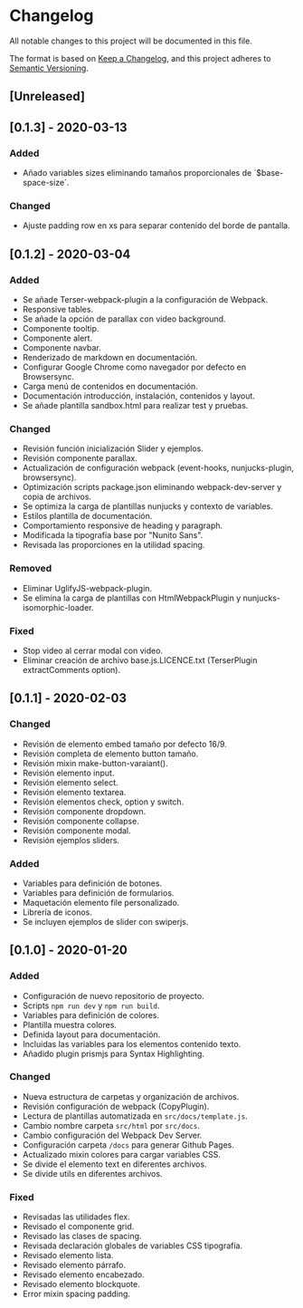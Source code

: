 # Changelog
All notable changes to this project will be documented in this file.

The format is based on [Keep a Changelog](https://keepachangelog.com/en/1.0.0/),
and this project adheres to [Semantic Versioning](https://semver.org/spec/v2.0.0.html).

## [Unreleased]



## [0.1.3] - 2020-03-13

### Added
- Añado variables sizes eliminando tamaños proporcionales de ´$base-space-size´.

### Changed
- Ajuste padding row en xs para separar contenido del borde de pantalla.


## [0.1.2] - 2020-03-04

### Added
- Se añade Terser-webpack-plugin a la configuración de Webpack.
- Responsive tables.
- Se añade la opción de parallax con video background.
- Componente tooltip.
- Componente alert.
- Componente navbar.
- Renderizado de markdown en documentación.
- Configurar Google Chrome como navegador por defecto en Browsersync.
- Carga menú de contenidos en documentación.
- Documentación introducción, instalación, contenidos y layout.
- Se añade plantilla sandbox.html para realizar test y pruebas.

### Changed
- Revisión función inicialización Slider y ejemplos.
- Revisión componente parallax.
- Actualización de configuración webpack (event-hooks, nunjucks-plugin, browsersync).
- Optimización scripts package.json eliminando webpack-dev-server y copia de archivos.
- Se optimiza la carga de plantillas nunjucks y contexto de variables.
- Estilos plantilla de documentación.
- Comportamiento responsive de heading y paragraph.
- Modificada la tipografía base por "Nunito Sans".
- Revisada las proporciones en la utilidad spacing.

### Removed
- Eliminar UglifyJS-webpack-plugin.
- Se elimina la carga de plantillas con HtmlWebpackPlugin y nunjucks-isomorphic-loader.

### Fixed
- Stop video al cerrar modal con video.
- Eliminar creación de archivo base.js.LICENCE.txt (TerserPlugin extractComments option).


## [0.1.1] - 2020-02-03

### Changed
- Revisión de elemento embed tamaño por defecto 16/9.
- Revisión completa de elemento button tamaño.
- Revisión mixin make-button-varaiant().
- Revisión elemento input.
- Revisión elemento select.
- Revisión elemento textarea.
- Revisión elementos check, option y switch.
- Revisión componente dropdown.
- Revisión componente collapse.
- Revisión componente modal.
- Revisión ejemplos sliders.

### Added
- Variables para definición de botones.
- Variables para definición de formularios.
- Maquetación elemento file personalizado.
- Librería de iconos.
- Se incluyen ejemplos de slider con swiperjs.


## [0.1.0] - 2020-01-20

### Added
- Configuración de nuevo repositorio de proyecto.
- Scripts `npm run dev` y `npm run build`.
- Variables para definición de colores.
- Plantilla muestra colores.
- Definida layout para documentación.
- Incluidas las variables para los elementos contenido texto.
- Añadido plugin prismjs para Syntax Highlighting.


### Changed
- Nueva estructura de carpetas y organización de archivos.
- Revisión configuración de webpack (CopyPlugin).
- Lectura de plantillas automatizada en `src/docs/template.js`.
- Cambio nombre carpeta `src/html` por `src/docs`.
- Cambio configuración del Webpack Dev Server.
- Configuración carpeta `/docs` para generar Github Pages.
- Actualizado mixin colores para cargar variables CSS.
- Se divide el elemento text en diferentes archivos.
- Se divide utils en diferentes archivos.

### Fixed
- Revisadas las utilidades flex.
- Revisado el componente grid.
- Revisado las clases de spacing.
- Revisada declaración globales de variables CSS tipografía.
- Revisado elemento lista.
- Revisado elemento párrafo.
- Revisado elemento encabezado.
- Revisado elemento blockquote.
- Error mixin spacing padding.
